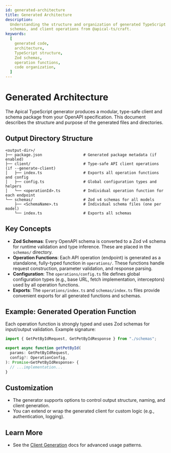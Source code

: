 ```yaml
---
id: generated-architecture
title: Generated Architecture
description:
  Understanding the structure and organization of generated TypeScript code,
  schemas, and client operations from @apical-ts/craft.
keywords:
  [
    generated code,
    architecture,
    TypeScript structure,
    Zod schemas,
    operation functions,
    code organization,
  ]
---
```


# Generated Architecture

The Apical TypeScript generator produces a modular, type-safe client and schema
package from your OpenAPI specification. This document describes the structure
and purpose of the generated files and directories.

## Output Directory Structure

```
<output-dir>/
├── package.json                  # Generated package metadata (if enabled)
├── client/                       # Type-safe API client operations (if --generate-client)
│   ├── index.ts                  # Exports all operation functions and config
│   ├── config.ts                 # Global configuration types and helpers
│   └── <operationId>.ts          # Individual operation function for each endpoint
└── schemas/                      # Zod v4 schemas for all models
    ├── <SchemaName>.ts           # Individual schema files (one per model)
    └── index.ts                  # Exports all schemas
```

## Key Concepts

- **Zod Schemas**: Every OpenAPI schema is converted to a Zod v4 schema for
  runtime validation and type inference. These are placed in the `schemas/`
  directory.
- **Operation Functions**: Each API operation (endpoint) is generated as a
  standalone, fully-typed function in `operations/`. These functions handle
  request construction, parameter validation, and response parsing.
- **Configuration**: The `operations/config.ts` file defines global
  configuration types (e.g., base URL, fetch implementation, interceptors) used
  by all operation functions.
- **Exports**: The `operations/index.ts` and `schemas/index.ts` files provide
  convenient exports for all generated functions and schemas.

## Example: Generated Operation Function

Each operation function is strongly typed and uses Zod schemas for input/output
validation. Example signature:

```ts
import { GetPetByIdRequest, GetPetByIdResponse } from "./schemas";

export async function getPetById(
  params: GetPetByIdRequest,
  config?: OperationConfig,
): Promise<GetPetByIdResponse> {
  // ...implementation...
}
```

## Customization

- The generator supports options to control output structure, naming, and client
  generation.
- You can extend or wrap the generated client for custom logic (e.g.,
  authentication, logging).

## Learn More

- See the [Client Generation](./client-generation/call-operations.md) docs for
  advanced usage patterns.
